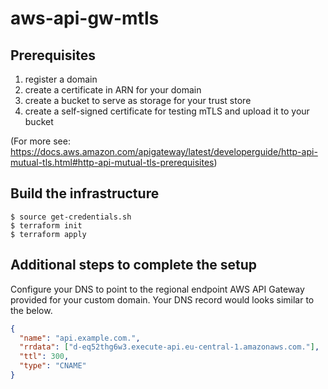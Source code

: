 # aws-api-gw-mtls

## Prerequisites

1. register a domain
2. create a certificate in ARN for your domain
3. create a bucket to serve as storage for your trust store
4. create a self-signed certificate for testing mTLS and upload it to your bucket

(For more see: https://docs.aws.amazon.com/apigateway/latest/developerguide/http-api-mutual-tls.html#http-api-mutual-tls-prerequisites)

## Build the infrastructure

```shell
$ source get-credentials.sh
$ terraform init
$ terraform apply
```

## Additional steps to complete the setup

Configure your DNS to point to the regional endpoint AWS API Gateway provided for your custom domain. Your DNS record would looks similar to the below.

```json
{
  "name": "api.example.com.",
  "rrdata": ["d-eq52thg6w3.execute-api.eu-central-1.amazonaws.com."],
  "ttl": 300,
  "type": "CNAME"
}
```
